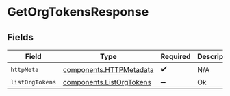 # GetOrgTokensResponse


## Fields

| Field                                                                | Type                                                                 | Required                                                             | Description                                                          |
| -------------------------------------------------------------------- | -------------------------------------------------------------------- | -------------------------------------------------------------------- | -------------------------------------------------------------------- |
| `httpMeta`                                                           | [components.HTTPMetadata](../../models/components/httpmetadata.md)   | :heavy_check_mark:                                                   | N/A                                                                  |
| `listOrgTokens`                                                      | [components.ListOrgTokens](../../models/components/listorgtokens.md) | :heavy_minus_sign:                                                   | Ok                                                                   |
